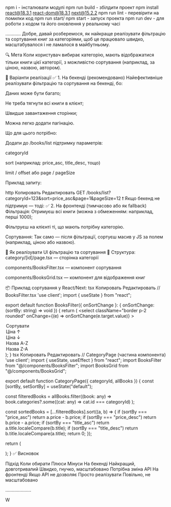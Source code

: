 npm i - інсталювати модулі
npm run build - збілдити проект
npm install react@18.3.1 react-dom@18.3.1 next@15.2.2
npm run lint - перевірити на помилки код
npm run start/ npm start - запуск проекта
npm run dev - для роботи з кодом та його оновлення у реальному часі

............
Добре, давай розберемося, як найкраще реалізувати фільтрацію та сортування книг за категоріями, щоб це працювало швидко, масштабувалося і не ламалося в майбутньому.

🔍 Мета
Коли користувач вибирає категорію, мають відображатися тільки книги цієї категорії, з можливістю сортування (наприклад, за ціною, назвою, автором).

🔧 Варіанти реалізації
✅ 1. На бекенді (рекомендовано)
Найефективніше реалізувати фільтрацію та сортування на бекенді, бо:

Даних може бути багато;

Не треба тягнути всі книги в клієнт;

Швидше завантаження сторінки;

Можна легко додати пагінацію.

Що для цього потрібно:

Додати до /books/list підтримку параметрів:

categoryId

sort (наприклад: price_asc, title_desc, тощо)

limit / offset або page / pageSize

Приклад запиту:

http
Копировать
Редактировать
GET /books/list?categoryId=123&sort=price_asc&page=1&pageSize=12
❗ Якщо бекенд не підтримує — тоді:
✅ 2. На фронтенді (тимчасово або як fallback)
Фільтрація:
Отримуєш всі книги (можна з обмеженням: наприклад, перші 1000);

Фільтруєш на клієнті ті, що мають потрібну категорію.

Сортування:
Так само — після фільтрації, сортуєш масив у JS за полем (наприклад, ціною або назвою).

🧩 Як реалізувати UI фільтрацію та сортування
📁 Структура:
category/[id]/page.tsx — сторінка категорії

components/BooksFilter.tsx — компонент сортування

components/BooksGrid.tsx — компонент для відображення книг

📦 Приклад сортування у React/Next:
tsx
Копировать
Редактировать
// BooksFilter.tsx
'use client';
import { useState } from "react";

export default function BooksFilter({ onSortChange }: { onSortChange: (sortBy: string) => void }) {
return (
<select
className="border p-2 rounded"
onChange={(e) => onSortChange(e.target.value)} >
<option value="default">Сортувати</option>
<option value="price_asc">Ціна ↑</option>
<option value="price_desc">Ціна ↓</option>
<option value="title_asc">Назва A-Z</option>
<option value="title_desc">Назва Z-A</option>
</select>
);
}
tsx
Копировать
Редактировать
// CategoryPage (частина компонента)
'use client';
import { useState, useEffect } from "react";
import BooksFilter from "@/components/BooksFilter";
import BooksGrid from "@/components/BooksGrid";

export default function CategoryPage({ categoryId, allBooks }) {
const [sortBy, setSortBy] = useState("default");

const filteredBooks = allBooks.filter((book: any) =>
book.categories?.some((cat: any) => cat.id === categoryId)
);

const sortedBooks = [...filteredBooks].sort((a, b) => {
if (sortBy === "price_asc") return a.price - b.price;
if (sortBy === "price_desc") return b.price - a.price;
if (sortBy === "title_asc") return a.title.localeCompare(b.title);
if (sortBy === "title_desc") return b.title.localeCompare(a.title);
return 0;
});

return (
<div>
<BooksFilter onSortChange={setSortBy} />
<BooksGrid books={sortedBooks} />
</div>
);
}
✅ Висновок

Підхід Коли обирати Плюси Мінуси
На бекенді Найкращий, довготривалий Швидко, гнучко, масштабовано Потрібна зміна API
На фронтенді Якщо API не дозволяє Просто реалізувати Повільно, не масштабовано

....................

W